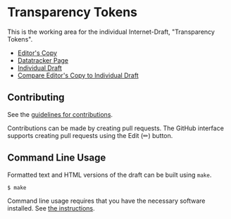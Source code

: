 # Transparency Tokens

This is the working area for the individual Internet-Draft, "Transparency Tokens".

* [Editor's Copy](https://OR13.github.io/draft-steele-spice-transparency-tokens/#go.draft-steele-transparency-tokens.html)
* [Datatracker Page](https://datatracker.ietf.org/doc/draft-steele-transparency-tokens)
* [Individual Draft](https://datatracker.ietf.org/doc/html/draft-steele-transparency-tokens)
* [Compare Editor's Copy to Individual Draft](https://OR13.github.io/draft-steele-spice-transparency-tokens/#go.draft-steele-transparency-tokens.diff)


## Contributing

See the
[guidelines for contributions](https://github.com/OR13/draft-steele-spice-transparency-tokens/blob/main/CONTRIBUTING.md).

Contributions can be made by creating pull requests.
The GitHub interface supports creating pull requests using the Edit (✏) button.


## Command Line Usage

Formatted text and HTML versions of the draft can be built using `make`.

```sh
$ make
```

Command line usage requires that you have the necessary software installed.  See
[the instructions](https://github.com/martinthomson/i-d-template/blob/main/doc/SETUP.md).

